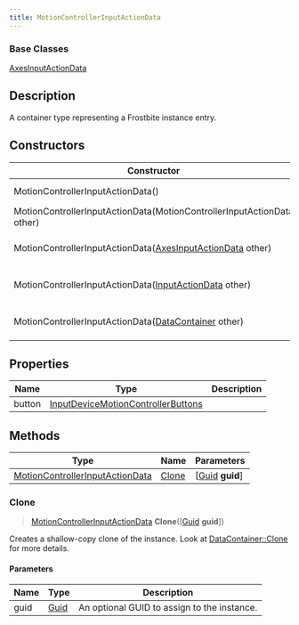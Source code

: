 ```yaml
---
title: MotionControllerInputActionData
---
```

### Base Classes

[AxesInputActionData](/vext/ref/fb/axesinputactiondata/)

## Description

A container type representing a Frostbite instance entry.

## Constructors

| Constructor                                                                                | Description                                                                                                                                           |
| ------------------------------------------------------------------------------------------ | ----------------------------------------------------------------------------------------------------------------------------------------------------- |
| MotionControllerInputActionData()                                                          | Create a new instance of this container type.                                                                                                         |
| MotionControllerInputActionData(MotionControllerInputActionData other)                     | Create a reference copy of an instance of the same type.                                                                                              |
| MotionControllerInputActionData([AxesInputActionData](/vext/ref/fb/axesinputactiondata/) other)          | Upcast an instance of type [AxesInputActionData](/vext/ref/fb/axesinputactiondata/) to [MotionControllerInputActionData](/vext/ref/fb/motioncontrollerinputactiondata/).          |
| MotionControllerInputActionData([InputActionData](/vext/ref/fb/inputactiondata/) other)                  | Upcast an instance of type [InputActionData](/vext/ref/fb/inputactiondata/) to [MotionControllerInputActionData](/vext/ref/fb/motioncontrollerinputactiondata/).                  |
| MotionControllerInputActionData([DataContainer](/vext/ref/shared/class/datacontainer) other) | Upcast an instance of type [DataContainer](/vext/ref/shared/class/datacontainer) to [MotionControllerInputActionData](/vext/ref/fb/motioncontrollerinputactiondata/). |

## Properties

| Name   | Type                                                                     | Description |
| ------ | ------------------------------------------------------------------------ | ----------- |
| button | [InputDeviceMotionControllerButtons](/vext/ref/fb/inputdevicemotioncontrollerbuttons/) |             |

## Methods

| Type                                                               | Name            | Parameters                                     |
| ------------------------------------------------------------------ | --------------- | ---------------------------------------------- |
| [MotionControllerInputActionData](/vext/ref/fb/motioncontrollerinputactiondata/) | [Clone](#clone) | \[[Guid](/vext/ref/shared/class/guid) **guid**\] |

### Clone

> [MotionControllerInputActionData](/vext/ref/fb/motioncontrollerinputactiondata/) **Clone**(\[[Guid](/vext/ref/shared/class/guid) **guid**\])

Creates a shallow-copy clone of the instance. Look at [DataContainer::Clone](/vext/ref/shared/class/datacontainer#clone) for more details.

#### Parameters

| Name | Type         | Description                                 |
| ---- | ------------ | ------------------------------------------- |
| guid | [Guid](/vext/ref/shared/class/guid/) | An optional GUID to assign to the instance. |
